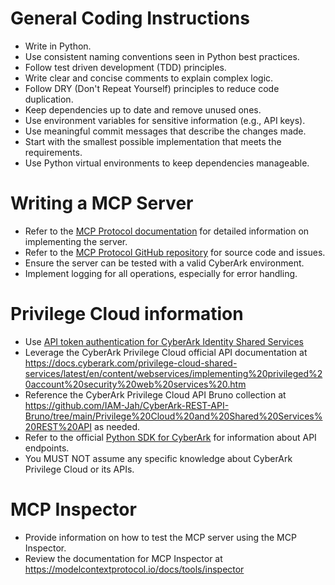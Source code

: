 # General Coding Instructions

- Write in Python.
- Use consistent naming conventions seen in Python best practices.
- Follow test driven development (TDD) principles.
- Write clear and concise comments to explain complex logic.
- Follow DRY (Don't Repeat Yourself) principles to reduce code duplication.
- Keep dependencies up to date and remove unused ones.
- Use environment variables for sensitive information (e.g., API keys).
- Use meaningful commit messages that describe the changes made.
- Start with the smallest possible implementation that meets the requirements.
- Use Python virtual environments to keep dependencies manageable.

# Writing a MCP Server

- Refer to the [MCP Protocol documentation](https://modelcontextprotocol.io) for detailed information on implementing the server.
- Refer to the [MCP Protocol GitHub repository](https://github.com/modelcontextprotocol/python-sdk) for source code and issues.
- Ensure the server can be tested with a valid CyberArk environment.
- Implement logging for all operations, especially for error handling.

# Privilege Cloud information

- Use [API token authentication for CyberArk Identity Shared Services](https://stoplight.io/api/v1/projects/cHJqOjI1MDczMQ/nodes/2c297daca8a97-api-token-authentication-for-cyber-ark-identity-security-platform-shared-services)
- Leverage the CyberArk Privilege Cloud official API documentation at https://docs.cyberark.com/privilege-cloud-shared-services/latest/en/content/webservices/implementing%20privileged%20account%20security%20web%20services%20.htm
- Reference the CyberArk Privilege Cloud API Bruno collection at https://github.com/IAM-Jah/CyberArk-REST-API-Bruno/tree/main/Privilege%20Cloud%20and%20Shared%20Services%20REST%20API as needed.
- Refer to the official [Python SDK for CyberArk](https://github.com/cyberark/ark-sdk-python) for information about API endpoints.
- You MUST NOT assume any specific knowledge about CyberArk Privilege Cloud or its APIs.

# MCP Inspector

- Provide information on how to test the MCP server using the MCP Inspector.
- Review the documentation for MCP Inspector at https://modelcontextprotocol.io/docs/tools/inspector